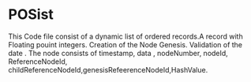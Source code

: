 # POSist
This Code file consist of a dynamic list of ordered records.A record with Floating pouint integers.
Creation of the Node Genesis. 
Validation of the date .
The node consists of timestamp, data , nodeNumber, nodeId, ReferenceNodeId, childReferenceNodeId,genesisRefeerenceNodeId,HashValue.
